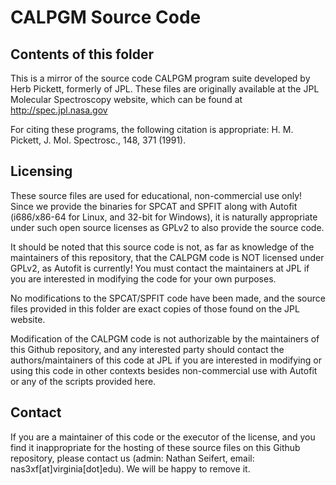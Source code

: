 CALPGM Source Code
==================

Contents of this folder
-----------------------
This is a mirror of the source code CALPGM program suite developed by Herb Pickett, formerly of JPL. 
These files are originally available at the JPL Molecular Spectroscopy website, which can be found at http://spec.jpl.nasa.gov

For citing these programs, the following citation is appropriate:
H. M. Pickett, J. Mol. Spectrosc., 148, 371 (1991).

Licensing
---------
These source files are used for educational, non-commercial use only! 
Since we provide the binaries for SPCAT and SPFIT along with Autofit (i686/x86-64 for Linux, and 32-bit for Windows), it is naturally appropriate under such open source licenses as GPLv2 to also provide the source code.

It should be noted that this source code is not, as far as knowledge of the maintainers of this repository, that the CALPGM code is NOT licensed under GPLv2, as Autofit is currently! You must contact the maintainers at JPL if you are interested in modifying the code for your own purposes. 

No modifications to the SPCAT/SPFIT code have been made, and the source files provided in this folder are exact copies of those found on the JPL website. 

Modification of the CALPGM code is not authorizable by the maintainers of this Github repository, and any interested party should contact the authors/maintainers of this code at JPL if you are interested in modifying or using this code in other contexts besides non-commercial use with Autofit or any of the scripts provided here.

Contact
-------
If you are a maintainer of this code or the executor of the license, and you find it inappropriate for the hosting of these source files on this Github repository, please contact us (admin: Nathan Seifert, email: nas3xf[at]virginia[dot]edu). We will be happy to remove it.



